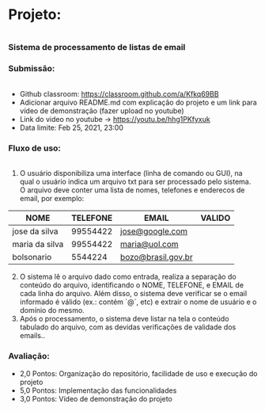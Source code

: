 # Projeto:<h1> 


### **Sistema de processamento de listas de email**

### Submissão: <h6>

* Github classroom: https://classroom.github.com/a/Kfkq69BB
* Adicionar arquivo README.md com explicação do projeto e um link para vídeo de demonstração (fazer upload no youtube)
* Link do video no youtube -> https://youtu.be/hhg1PKfyxuk
* Data limite: Feb 25, 2021, 23:00

### Fluxo de uso: <h6>

1. O usuário disponibiliza uma interface (linha de comando ou GUI), na qual o usuário indica um arquivo txt para ser processado pelo sistema. O arquivo deve conter uma lista de nomes, telefones e enderecos de email, por exemplo:

NOME | TELEFONE | EMAIL  | VALIDO
-----|----------|--------|-------
jose da silva| 99554422|  jose@google.com
maria da silva| 99554422|  maria@uol.com
bolsonario| 5544224|  bozo@brasil.gov.br

2. O sistema lê o arquivo dado como entrada, realiza a separação do conteúdo do arquivo, identificando o NOME, TELEFONE, e EMAIL de cada linha do arquivo. Além disso, o sistema deve verificar se o email informado é válido (ex.: contém ´@´, etc) e extrair o nome de usuário e o domínio do mesmo.
4. Após o processamento, o sistema deve listar na tela o conteúdo tabulado do arquivo, com as devidas verificações de validade dos emails..

### Avaliação:

* 2,0 Pontos: Organização do repositório, facilidade de uso e execução do projeto
* 5,0 Pontos: Implementação das funcionalidades
* 3,0 Pontos: Vídeo de demonstração do projeto
